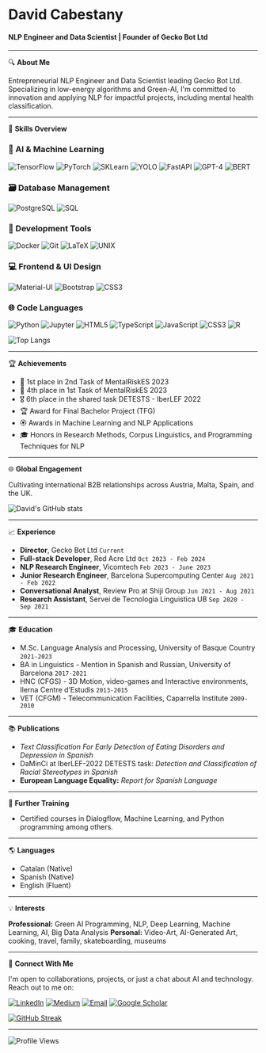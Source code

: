 # David Cabestany
#### NLP Engineer and Data Scientist | Founder of Gecko Bot Ltd

---

🔍 **About Me**

Entrepreneurial NLP Engineer and Data Scientist leading Gecko Bot Ltd. Specializing in low-energy algorithms and Green-AI, I'm committed to innovation and applying NLP for impactful projects, including mental health classification.

---

🔧 **Skills Overview**

### 🚀 AI & Machine Learning

![TensorFlow](https://img.shields.io/badge/-TensorFlow-FF6F00?style=flat&logo=TensorFlow&logoColor=white)
![PyTorch](https://img.shields.io/badge/-PyTorch-EE4C2C?style=flat&logo=PyTorch&logoColor=white)
![SKLearn](https://img.shields.io/badge/-SKLearn-F7931E?style=flat&logo=scikit-learn&logoColor=white)
![YOLO](https://img.shields.io/badge/-YOLO-black?style=flat&logo=yolo&logoColor=white)
![FastAPI](https://img.shields.io/badge/-FastAPI-009688?style=flat&logo=fastapi&logoColor=white)
![GPT-4](https://img.shields.io/badge/-GPT--4-9cf?style=flat&logo=openai&logoColor=white)
![BERT](https://img.shields.io/badge/-BERT-orange?style=flat&logo=bert&logoColor=white)

### 🗃️ Database Management

![PostgreSQL](https://img.shields.io/badge/-PostgreSQL-336791?style=flat&logo=PostgreSQL&logoColor=white)
![SQL](https://img.shields.io/badge/-SQL-4479A1?style=flat&logo=MySQL&logoColor=white)

### 🧰 Development Tools

![Docker](https://img.shields.io/badge/-Docker-2496ED?style=flat&logo=Docker&logoColor=white)
![Git](https://img.shields.io/badge/-Git-F05032?style=flat&logo=Git&logoColor=white)
![LaTeX](https://img.shields.io/badge/-LaTeX-008080?style=flat&logo=LaTeX&logoColor=white)
![UNIX](https://img.shields.io/badge/-UNIX-333333?style=flat&logo=linux&logoColor=white)

### 💻 Frontend & UI Design

![Material-UI](https://img.shields.io/badge/-Material--UI-0081CB?style=flat&logo=mui&logoColor=white)
![Bootstrap](https://img.shields.io/badge/-Bootstrap-563D7C?style=flat&logo=bootstrap&logoColor=white)
![CSS3](https://img.shields.io/badge/-CSS3-1572B6?style=flat&logo=css3&logoColor=white)

### 🌐 Code Languages

![Python](https://img.shields.io/badge/-Python-3776AB.svg?style=flat&logo=python&logoColor=white)
![Jupyter](https://img.shields.io/badge/-Jupyter-F37626.svg?style=flat&logo=Jupyter&logoColor=white)
![HTML5](https://img.shields.io/badge/-HTML5-E34F26.svg?style=flat&logo=html5&logoColor=white)
![TypeScript](https://img.shields.io/badge/-TypeScript-3178C6.svg?style=flat&logo=typescript&logoColor=white)
![JavaScript](https://img.shields.io/badge/-JavaScript-F7DF1E.svg?style=flat&logo=javascript&logoColor=black)
![CSS3](https://img.shields.io/badge/-CSS3-1572B6.svg?style=flat&logo=css3&logoColor=white)
![R](https://img.shields.io/badge/-R-276DC3.svg?style=flat&logo=r&logoColor=white)


![Top Langs](https://github-readme-stats-lemon-seven.vercel.app/api/top-langs/?username=DavidCabestany&langs_count=8&exclude_repo=HAPLAP_Computational_syntax,Haplap_Morphology_,Haplap_Applications_1_,Haplap_Deep_Learning_,,&theme=shadow_green)

---

🏆 **Achievements**

- 🥇 1st place in 2nd Task of MentalRiskES 2023
- 🏅 4th place in 1st Task of MentalRiskES 2023
- 🎖 6th place in the shared task DETESTS - IberLEF 2022
- 🏆 Award for Final Bachelor Project (TFG)
- 🏵 Awards in Machine Learning and NLP Applications
- 🎓 Honors in Research Methods, Corpus Linguistics, and Programming Techniques for NLP

---

🌐 **Global Engagement**

Cultivating international B2B relationships across Austria, Malta, Spain, and the UK.

![David's GitHub stats](https://github-readme-stats-lemon-seven.vercel.app/api?username=DavidCabestany&show_icons=true&count_private=true&theme=shadow_green)

---

📈 **Experience**

- **Director**, Gecko Bot Ltd `Current`
- **Full-stack Developer**, Red Acre Ltd `Oct 2023 - Feb 2024`
- **NLP Research Engineer**, Vicomtech `Feb 2023 - June 2023`
- **Junior Research Engineer**, Barcelona Supercomputing Center `Aug 2021 - Feb 2022`
- **Conversational Analyst**, Review Pro at Shiji Group `Jun 2021 - Aug 2021`
- **Research Assistant**, Servei de Tecnologia Linguistica UB `Sep 2020 - Sep 2021`

---

🎓 **Education**

- M.Sc. Language Analysis and Processing, University of Basque Country `2021-2023`
- BA in Linguistics - Mention in Spanish and Russian, University of Barcelona `2017-2021`
- HNC (CFGS) - 3D Motion, video-games and Interactive environments, Ilerna Centre d’Estudis `2013-2015`
- VET (CFGM) - Telecommunication Facilities, Caparrella Institute `2009-2010`

---

📚 **Publications**

- _Text Classification For Early Detection of Eating Disorders and Depression in Spanish_
- DaMinCi at IberLEF-2022 DETESTS task: _Detection and Classification of Racial Stereotypes in Spanish_
- **European Language Equality:** _Report for Spanish Language_

---

🚀 **Further Training**

- Certified courses in Dialogflow, Machine Learning, and Python programming among others.

---

🌎 **Languages**

- Catalan (Native)
- Spanish (Native)
- English (Fluent)

---

💡 **Interests**

**Professional:** Green AI Programming, NLP, Deep Learning, Machine Learning, AI, Big Data Analysis
**Personal:** Video-Art, AI-Generated Art, cooking, travel, family, skateboarding, museums

---

🤝 **Connect With Me**

I'm open to collaborations, projects, or just a chat about AI and technology. Reach out to me on:

[![LinkedIn](https://img.shields.io/badge/-LinkedIn-blue?style=flat-square&logo=LinkedIn&logoColor=white)](https://www.linkedin.com/in/david-cabestany/)
[![Medium](https://img.shields.io/badge/-Medium-black?style=flat-square&logo=Medium&logoColor=white)](https://medium.com/@dcabesma)
[![Email](https://img.shields.io/badge/-Email-red?style=flat-square&logo=Gmail&logoColor=white)](mailto:dcabesma@gmail.com)
[![Google Scholar](https://img.shields.io/badge/-Google_Scholar-4285F4?style=flat-square&logo=GoogleScholar&logoColor=white)](https://scholar.google.com/citations?user=habwl94AAAAJ&hl=en)

[![GitHub Streak](https://github-readme-streak-stats.herokuapp.com?user=DavidCabestany&theme=whatsapp-light2&card_width=380)](https://git.io/streak-stats)

---
![Profile Views](https://komarev.com/ghpvc/?username=DavidCabestany)

